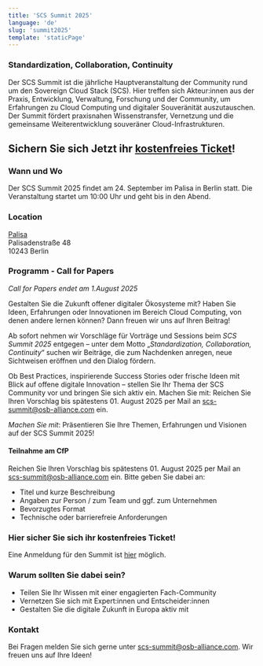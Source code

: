 ```yaml
---
title: 'SCS Summit 2025'
language: 'de'
slug: 'summit2025'
template: 'staticPage'
---
```


### Standardization, Collaboration, Continuity

Der SCS Summit ist die jährliche Hauptveranstaltung der Community rund um den Sovereign Cloud Stack (SCS).
Hier treffen sich Akteur:innen aus der Praxis, Entwicklung, Verwaltung, Forschung und der Community, um Erfahrungen zu Cloud Computing und digitaler Souveränität auszutauschen. Der Summit fördert praxisnahen Wissenstransfer, Vernetzung und die gemeinsame Weiterentwicklung souveräner Cloud-Infrastrukturen.

## Sichern Sie sich Jetzt ihr [kostenfreies Ticket](https://events.sovereigncloudstack.org/scs-summit-2025/)!

### Wann und Wo

Der SCS Summit 2025 findet am 24. September im Palisa in Berlin statt.
Die Veranstaltung startet um 10:00 Uhr und geht bis in den Abend.

### Location

[Palisa](https://www.palisa.de)  
Palisadenstraße 48  
10243 Berlin  


### Programm - Call for Papers

_Call for Papers endet am 1.August 2025_

Gestalten Sie die Zukunft offener digitaler Ökosysteme mit? Haben Sie Ideen, Erfahrungen oder Innovationen im Bereich Cloud Computing, von denen andere lernen können? Dann freuen wir uns auf Ihren Beitrag!  

Ab sofort nehmen wir Vorschläge für Vorträge und Sessions beim _SCS Summit 2025_ entgegen – unter dem Motto „*Standardization, Collaboration, Continuity*“ suchen wir Beiträge, die zum Nachdenken anregen, neue Sichtweisen eröffnen und den Dialog fördern.

Ob Best Practices, inspirierende Success Stories oder frische Ideen mit Blick auf offene digitale Innovation – stellen Sie Ihr Thema der SCS Community vor und bringen Sie sich aktiv ein.
Machen Sie mit: Reichen Sie Ihren Vorschlag bis spätestens 01. August 2025 per Mail an scs-summit@osb-alliance.com ein.

_Machen Sie mit_: Präsentieren Sie Ihre Themen, Erfahrungen und Visionen auf der SCS Summit 2025!

#### Teilnahme am CfP

Reichen Sie Ihren Vorschlag bis spätestens 01. August 2025 per Mail an scs-summit@osb-alliance.com ein.
Bitte geben Sie dabei an:

- Titel und kurze Beschreibung
- Angaben zur Person / zum Team und ggf. zum Unternehmen
- Bevorzugtes Format
- Technische oder barrierefreie Anforderungen

### Hier sicher Sie sich ihr kostenfreies Ticket!

Eine Anmeldung für den Summit ist [hier](https://events.sovereigncloudstack.org/scs-summit-2025/) möglich.

### Warum sollten Sie dabei sein?

- Teilen Sie Ihr Wissen mit einer engagierten Fach-Community
- Vernetzen Sie sich mit Expert:innen und Entscheider:innen
- Gestalten Sie die digitale Zukunft in Europa aktiv mit

### Kontakt

Bei Fragen melden Sie sich gerne unter scs-summit@osb-alliance.com. Wir freuen uns auf Ihre Ideen!

